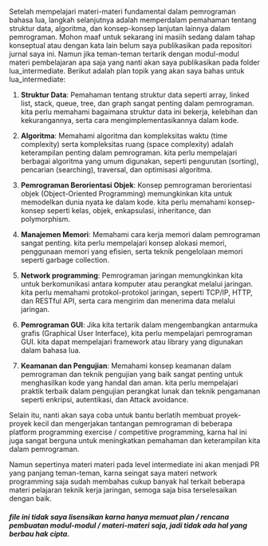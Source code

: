 Setelah mempelajari materi-materi fundamental dalam pemrograman bahasa lua, langkah selanjutnya adalah memperdalam pemahaman tentang struktur data, algoritma, dan konsep-konsep lanjutan lainnya dalam pemrograman. Mohon maaf untuk sekarang ini masiih sedang dalam tahap konseptual atau dengan kata lain belum saya publikasikan pada repositori jurnal saya ini. Namun jika teman-teman tertarik dengan modul-modul materi pembelajaran apa saja yang nanti akan saya publikasikan pada folder lua_intermediate. Berikut adalah plan topik yang akan saya bahas untuk lua_intermediate:

1. **Struktur Data**: Pemahaman tentang struktur data seperti array, linked list, stack, queue, tree, dan graph sangat penting dalam pemrograman. kita perlu memahami bagaimana struktur data ini bekerja, kelebihan dan kekurangannya, serta cara mengimplementasikannya dalam kode.

2. **Algoritma**: Memahami algoritma dan kompleksitas waktu (time complexity) serta kompleksitas ruang (space complexity) adalah keterampilan penting dalam pemrograman. kita perlu mempelajari berbagai algoritma yang umum digunakan, seperti pengurutan (sorting), pencarian (searching), traversal, dan optimisasi algoritma.

3. **Pemrograman Berorientasi Objek**: Konsep pemrograman berorientasi objek (Object-Oriented Programming) memungkinkan kita untuk memodelkan dunia nyata ke dalam kode. kita perlu memahami konsep-konsep seperti kelas, objek, enkapsulasi, inheritance, dan polymorphism.

4. **Manajemen Memori**: Memahami cara kerja memori dalam pemrograman sangat penting. kita perlu mempelajari konsep alokasi memori, penggunaan memori yang efisien, serta teknik pengelolaan memori seperti garbage collection.

5. **Network programming**: Pemrograman jaringan memungkinkan kita untuk berkomunikasi antara komputer atau perangkat melalui jaringan. kita perlu memahami protokol-protokol jaringan, seperti TCP/IP, HTTP, dan RESTful API, serta cara mengirim dan menerima data melalui jaringan.

6. **Pemrograman GUI**: Jika kita tertarik dalam mengembangkan antarmuka grafis (Graphical User Interface), kita perlu mempelajari pemrograman GUI. kita dapat mempelajari framework atau library yang digunakan dalam bahasa lua.

7. **Keamanan dan Pengujian**: Memahami konsep keamanan dalam pemrograman dan teknik pengujian yang baik sangat penting untuk menghasilkan kode yang handal dan aman. kita perlu mempelajari praktik terbaik dalam pengujian perangkat lunak dan teknik pengamanan seperti enkripsi, autentikasi, dan Attack avoidance.

Selain itu, nanti akan saya coba untuk bantu berlatih membuat proyek-proyek kecil dan mengerjakan tantangan pemrograman di beberapa platform programming exercise / competitive programming, karna hal ini juga sangat berguna untuk meningkatkan pemahaman dan keterampilan kita dalam pemrograman.

Namun sepertinya materi materi pada level intermediate ini akan menjadi PR yang panjang teman-teman, karna seingat saya materi network programming saja sudah membahas cukup banyak hal terkait beberapa materi pelajaran teknik kerja jaringan, semoga saja bisa terselesaikan dengan baik.

#### <em>file ini tidak saya lisensikan karna hanya memuat plan / rencana pembuatan modul-modul / materi-materi saja, jadi tidak ada hal yang berbau hak cipta.</em>
